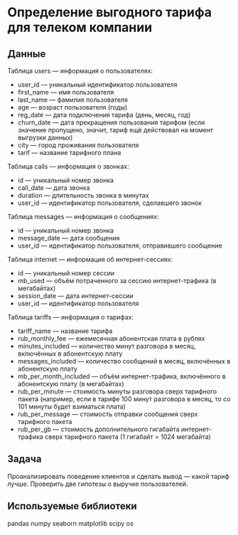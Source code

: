 # **Определение выгодного тарифа для телеком компании**
## **Данные**
Таблица users — информация о пользователях:<br>
- user_id — уникальный идентификатор пользователя<br>
- first_name — имя пользователя<br>
- last_name — фамилия пользователя<br>
- age — возраст пользователя (годы)<br>
- reg_date — дата подключения тарифа (день, месяц, год)<br>
- churn_date — дата прекращения пользования тарифом (если значение пропущено, значит, тариф ещё действовал на момент выгрузки данных)<br>
- city — город проживания пользователя<br>
- tarif — название тарифного плана<br>

Таблица calls — информация о звонках:<br>
- id — уникальный номер звонка<br>
- call_date — дата звонка<br>
- duration — длительность звонка в минутах<br>
- user_id — идентификатор пользователя, сделавшего звонок<br>

Таблица messages — информация о сообщениях:<br>
- id — уникальный номер звонка<br>
- message_date — дата сообщения<br>
- user_id — идентификатор пользователя, отправившего сообщение<br>

Таблица internet — информация об интернет-сессиях:<br>
- id — уникальный номер сессии<br>
- mb_used — объём потраченного за сессию интернет-трафика (в мегабайтах)<br>
- session_date — дата интернет-сессии<br>
- user_id — идентификатор пользователя<br>

Таблица tariffs — информация о тарифах:<br>
- tariff_name — название тарифа<br>
- rub_monthly_fee — ежемесячная абонентская плата в рублях<br>
- minutes_included — количество минут разговора в месяц, включённых в абонентскую плату<br>
- messages_included — количество сообщений в месяц, включённых в абонентскую плату<br>
- mb_per_month_included — объём интернет-трафика, включённого в абонентскую плату (в мегабайтах)<br>
- rub_per_minute — стоимость минуты разговора сверх тарифного пакета (например, если в тарифе 100 минут разговора в месяц, то со 101 минуты будет взиматься плата)<br>
- rub_per_message — стоимость отправки сообщения сверх тарифного пакета<br>
- rub_per_gb — стоимость дополнительного гигабайта интернет-трафика сверх тарифного пакета (1 гигабайт = 1024 мегабайта)<br>

## **Задача**

Проанализировать поведение клиентов и сделать вывод — какой тариф лучше. Проверить две гипотезы о выручке пользователей.

## **Используемые библиотеки**
pandas
numpy
seaborn
matplotlib
scipy
os
